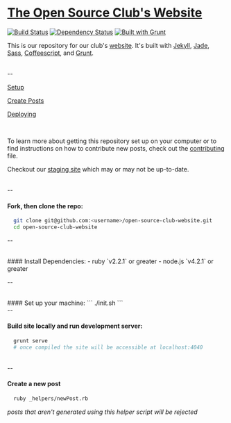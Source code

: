# [The Open Source Club's Website](https://opensource.osu.edu)

[![Build Status](https://travis-ci.org/OSUOSC/open-source-club-website.svg?branch=master)](https://travis-ci.org/OSUOSC/open-source-club-website)
[![Dependency Status](https://gemnasium.com/OSUOSC/open-source-club-website.svg)](https://gemnasium.com/OSUOSC/open-source-club-website)
[![Built with Grunt](https://cdn.gruntjs.com/builtwith.png)](http://gruntjs.com/)


This is our repository for our club's [website](https://opensource.osu.edu). It's built with [Jekyll](https://github.com/jekyll/jekyll), [Jade](https://github.com/jadejs/jade), [Sass](https://github.com/sass/sass), [Coffeescript](https://github.com/jashkenas/coffeescript), and [Grunt](https://github.com/gruntjs/grunt).


<br>
--
<br>


[Setup](https://github.com/OSUOSC/open-source-club-website/blob/master/_docs/setup.md)

[Create Posts](https://github.com/OSUOSC/open-source-club-website/blob/master/_docs/new-post.md)

[Deploying](https://github.com/OSUOSC/open-source-club-website/blob/master/_docs/deploying.md)

<br>

To learn more about getting this repository set up on your computer or to find instructions on how to contribute new posts, check out the [contributing](https://github.com/OSUOSC/open-source-club-website/blob/master/.github/CONTRIBUTING.md) file.

Checkout our [staging site](https://osuosc.github.io/open-source-club-website/) which may or may not be up-to-date.

<br>
--
<br>

#### Fork, then clone the repo:
  ```bash
    git clone git@github.com:<username>/open-source-club-website.git
    cd open-source-club-website
  ```

--

<br>
#### Install Dependencies:
  - ruby `v2.2.1` or greater
  - node.js `v4.2.1` or greater

--

<br>
#### Set up your machine:
  ```
  ./init.sh
  ```

<br>
--
<br>

#### Build site locally and run development server:
  ```bash
    grunt serve
    # once compiled the site will be accessible at localhost:4040
  ```

<br>
--
<br>

#### Create a new post

  ```bash
    ruby _helpers/newPost.rb
  ```

*posts that aren't generated using this helper script will be rejected*

<br>
